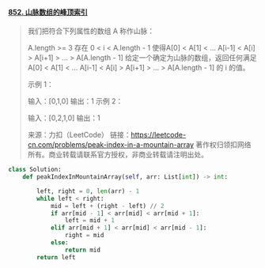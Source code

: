 #### [852. 山脉数组的峰顶索引](https://leetcode-cn.com/problems/peak-index-in-a-mountain-array/)

> 我们把符合下列属性的数组 A 称作山脉：
>
> A.length >= 3
> 存在 0 < i < A.length - 1 使得A[0] < A[1] < ... A[i-1] < A[i] > A[i+1] > ... > A[A.length - 1]
> 给定一个确定为山脉的数组，返回任何满足 A[0] < A[1] < ... A[i-1] < A[i] > A[i+1] > ... > A[A.length - 1] 的 i 的值。
>
>  
>
> 示例 1：
>
> 输入：[0,1,0]
> 输出：1
> 示例 2：
>
> 输入：[0,2,1,0]
> 输出：1
>
> 来源：力扣（LeetCode）
> 链接：https://leetcode-cn.com/problems/peak-index-in-a-mountain-array
> 著作权归领扣网络所有。商业转载请联系官方授权，非商业转载请注明出处。

```python
class Solution:
    def peakIndexInMountainArray(self, arr: List[int]) -> int:

        left, right = 0, len(arr) - 1
        while left < right:
            mid = left + (right - left) // 2
            if arr[mid - 1] < arr[mid] < arr[mid + 1]:
                left = mid + 1
            elif arr[mid + 1] < arr[mid] < arr[mid - 1]:
                right = mid
            else:
                return mid
        return left
```

